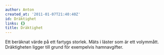 ```yaml
---
author: Anton
created_at: '2011-01-07T21:40:40Z'
id: Dräktighet
links: {}
title: Dräktighet
---
```


Ett beräknat värde på ett fartygs storlek. Mäts i läster som är ett volymmått. Dräktigheten ligger
till grund för exempelvis hamnavgifter.
